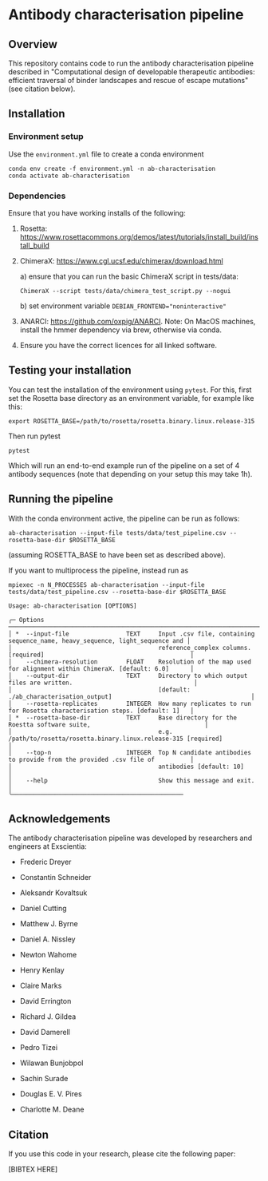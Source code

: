 # Antibody characterisation pipeline

## Overview
This repository contains code to run the antibody characterisation pipeline described in "Computational design of 
developable therapeutic antibodies: efficient traversal of binder landscapes and rescue of escape mutations" 
(see citation below). 

## Installation
### Environment setup
Use the `environment.yml` file to create a conda environment
```shell
conda env create -f environment.yml -n ab-characterisation
conda activate ab-characterisation
```
### Dependencies
Ensure that you have working installs of the following:

   1) Rosetta: https://www.rosettacommons.org/demos/latest/tutorials/install_build/install_build
   
   2) ChimeraX: https://www.cgl.ucsf.edu/chimerax/download.html 
      
      a) ensure that you can run the basic ChimeraX script in tests/data:
      ```
      ChimeraX --script tests/data/chimera_test_script.py --nogui
      ```
      b) set environment variable `DEBIAN_FRONTEND="noninteractive"`
   
   3) ANARCI: https://github.com/oxpig/ANARCI. Note: On MacOS machines, install the hmmer dependency via brew, otherwise via conda.
      
   4) Ensure you have the correct licences for all linked software.

## Testing your installation
You can test the installation of the environment using `pytest`. 
For this, first set the Rosetta base directory as an environment variable, for example like this:
```shell
export ROSETTA_BASE=/path/to/rosetta/rosetta.binary.linux.release-315
```
Then run pytest
```shell
pytest
```
Which will run an end-to-end example run of the pipeline on a set of 4 antibody sequences (note that depending on your
setup this may take 1h). 

## Running the pipeline
With the conda environment active, the pipeline can be run as follows:
```shell
ab-characterisation --input-file tests/data/test_pipeline.csv --rosetta-base-dir $ROSETTA_BASE
```
(assuming ROSETTA_BASE to have been set as described above).

If you want to multiprocess the pipeline, instead run as
```shell
mpiexec -n N_PROCESSES ab-characterisation --input-file tests/data/test_pipeline.csv --rosetta-base-dir $ROSETTA_BASE 
```

``` 
Usage: ab-characterisation [OPTIONS]

╭─ Options ─────────────────────────────────────────────────────────────────────────────────────────────────────────────╮
│ *  --input-file                TEXT     Input .csv file, containing sequence_name, heavy_sequence, light_sequence and │
│                                         reference_complex columns. [required]                                         │
│    --chimera-resolution        FLOAT    Resolution of the map used for alignment within ChimeraX. [default: 6.0]      │
│    --output-dir                TEXT     Directory to which output files are written.                                  │
│                                         [default: ./ab_characterisation_output]                                       │
│    --rosetta-replicates        INTEGER  How many replicates to run for Rosetta characterisation steps. [default: 1]   │
│ *  --rosetta-base-dir          TEXT     Base directory for the Roestta software suite,                                │
│                                         e.g. /path/to/rosetta/rosetta.binary.linux.release-315 [required]             │
│    --top-n                     INTEGER  Top N candidate antibodies to provide from the provided .csv file of          │
│                                         antibodies [default: 10]                                                      │
│    --help                               Show this message and exit.                                                   │
╰────────────────────────────────────────────────
```
## Acknowledgements
The antibody characterisation pipeline was developed  by researchers and engineers at Exscientia:

- Frederic Dreyer

- Constantin Schneider

- Aleksandr Kovaltsuk

- Daniel Cutting
 
- Matthew J. Byrne
 
- Daniel A. Nissley
 
- Newton Wahome
 
- Henry Kenlay
 
- Claire Marks
 
- David Errington
 
- Richard J. Gildea
 
- David Damerell
 
- Pedro Tizei
 
- Wilawan Bunjobpol
 
- Sachin Surade
 
- Douglas E. V. Pires

- Charlotte M. Deane

## Citation
If you use this code in your research, please cite the following paper:

[BIBTEX HERE]